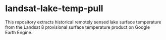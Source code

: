 # landsat-lake-temp-pull
This repository extracts historical remotely sensed lake surface temperature from the Landsat 8 provisional surface temperature product on Google Earth Engine.  
